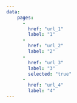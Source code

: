 ```yaml
---
data:
    pages: 
      -
        href: "url_1"
        label: "1"
      -
        href: "url_2" 
        label: "2"
      -
        href: "url_3" 
        label: "3"
        selected: "true"
      -
        href: "url_4" 
        label: "4"
---
```

